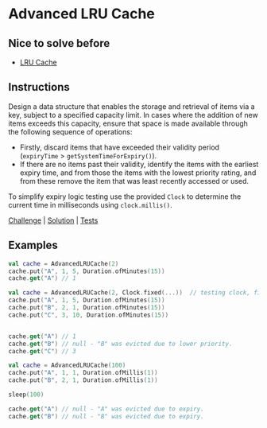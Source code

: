 # Advanced LRU Cache

## Nice to solve before

- [LRU Cache](../lru/README.md)

## Instructions

Design a data structure that enables the storage and retrieval of items via a key, subject to a specified capacity 
limit. In cases where the addition of new items exceeds this capacity, ensure that space is made available through the 
following sequence of operations:

- Firstly, discard items that have exceeded their validity period (`expiryTime` > `getSystemTimeForExpiry()`).
- If there are no items past their validity, identify the items with the earliest expiry time, and from those the items with the lowest priority rating, and from these remove 
the item that was least recently accessed or used.

To simplify expiry logic testing use the provided `Clock` to determine the current time in milliseconds using `clock.millis()`.

[Challenge](Challenge.kt) | [Solution](Solution.kt) | [Tests](Tests.kt)

## Examples

```kotlin
val cache = AdvancedLRUCache(2)
cache.put("A", 1, 5, Duration.ofMinutes(15))
cache.get("A") // 1
```

```kotlin
val cache = AdvancedLRUCache(2, Clock.fixed(...))  // testing clock, fixed at a moment in time
cache.put("A", 1, 5, Duration.ofMinutes(15))
cache.put("B", 2, 1, Duration.ofMinutes(15))
cache.put("C", 3, 10, Duration.ofMinutes(15))


cache.get("A") // 1
cache.get("B") // null - "B" was evicted due to lower priority.
cache.get("C") // 3
```

```kotlin
val cache = AdvancedLRUCache(100)
cache.put("A", 1, 1, Duration.ofMillis(1))
cache.put("B", 2, 1, Duration.ofMillis(1))

sleep(100)

cache.get("A") // null - "A" was evicted due to expiry. 
cache.get("B") // null - "B" was evicted due to expiry.
```
